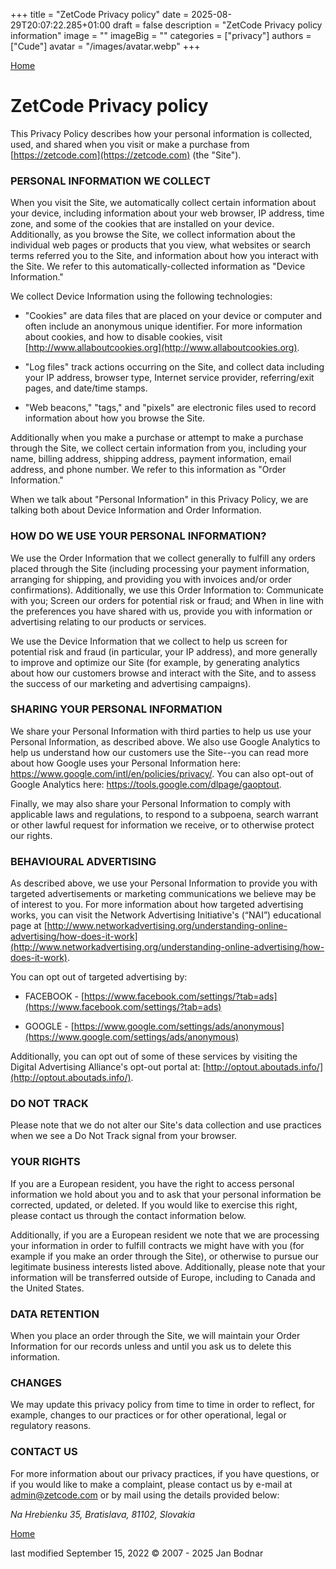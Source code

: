 +++
title = "ZetCode Privacy policy"
date = 2025-08-29T20:07:22.285+01:00
draft = false
description = "ZetCode Privacy policy information"
image = ""
imageBig = ""
categories = ["privacy"]
authors = ["Cude"]
avatar = "/images/avatar.webp"
+++

[Home](/)

# ZetCode Privacy policy

This Privacy Policy describes how your personal information is collected, used, and shared when
you visit or make a purchase from [https://zetcode.com](https://zetcode.com) (the "Site").

### PERSONAL INFORMATION WE COLLECT

When you visit the Site, we automatically collect certain information about your device,
including information about your web browser, IP address, time zone, and some of the cookies
that are installed on your device. Additionally, as you browse the Site, we collect information
about the individual web pages or products that you view, what websites or search terms
referred you to the Site, and information about how you interact with the Site. We refer
to this automatically-collected information as "Device Information."

We collect Device Information using the following technologies:

- "Cookies" are data files that are placed on your device or computer and often include an anonymous unique identifier. For more information about cookies, and how to disable cookies, visit [http://www.allaboutcookies.org](http://www.allaboutcookies.org).

- "Log files" track actions occurring on the Site, and collect data including your IP address, browser type, Internet service provider, referring/exit pages, and date/time stamps.

- "Web beacons," "tags," and "pixels" are electronic files used to record information about how you browse the Site.

Additionally when you make a purchase or attempt to make a purchase through the Site, we collect certain information from you, including your name, billing address, shipping address, payment information, email address, and phone number.  We refer to this information as "Order Information."

When we talk about "Personal Information" in this Privacy Policy, we are talking both about Device Information and Order Information.

### HOW DO WE USE YOUR PERSONAL INFORMATION?

We use the Order Information that we collect generally to fulfill any orders placed through the Site (including processing your payment information, arranging for shipping, and providing you with invoices and/or order confirmations).  Additionally, we use this Order Information to:
Communicate with you;
Screen our orders for potential risk or fraud; and
When in line with the preferences you have shared with us, provide you with information or advertising relating to our products or services.

We use the Device Information that we collect to help us screen for potential risk and fraud (in particular, your IP address), and more generally to improve and optimize our Site (for example, by generating analytics about how our customers browse and interact with the Site, and to assess the success of our marketing and advertising campaigns).

### SHARING YOUR PERSONAL INFORMATION

We share your Personal Information with third parties to help us use your Personal Information, as described above.  We also use Google Analytics to help us understand how our customers use the Site--you can read more about how Google uses your Personal Information here:  https://www.google.com/intl/en/policies/privacy/.  You can also opt-out of Google Analytics here:  https://tools.google.com/dlpage/gaoptout.

Finally, we may also share your Personal Information to comply with applicable laws and regulations, to respond to a subpoena, search warrant or other lawful request for information we receive, or to otherwise protect our rights.

### BEHAVIOURAL ADVERTISING

As described above, we use your Personal Information to provide you with targeted advertisements or marketing communications we believe may be of interest to you.  For more information about how targeted advertising works, you can visit the Network Advertising Initiative's (“NAI”) educational page at [http://www.networkadvertising.org/understanding-online-advertising/how-does-it-work](http://www.networkadvertising.org/understanding-online-advertising/how-does-it-work).

You can opt out of targeted advertising by:

  - FACEBOOK - [https://www.facebook.com/settings/?tab=ads](https://www.facebook.com/settings/?tab=ads)

  - GOOGLE - [https://www.google.com/settings/ads/anonymous](https://www.google.com/settings/ads/anonymous)

Additionally, you can opt out of some of these services by visiting the Digital Advertising Alliance's
opt-out portal at: [http://optout.aboutads.info/](http://optout.aboutads.info/).

### DO NOT TRACK

Please note that we do not alter our Site's data collection and use practices when we see a Do Not Track signal from your browser.

### YOUR RIGHTS

If you are a European resident, you have the right to access personal information we hold about you and to ask that your personal information be corrected, updated, or deleted. If you would like to exercise this right, please contact us through the contact information below.

Additionally, if you are a European resident we note that we are processing your information in order to fulfill contracts we might have with you (for example if you make an order through the Site), or otherwise to pursue our legitimate business interests listed above.  Additionally, please note that your information will be transferred outside of Europe, including to Canada and the United States.

### DATA RETENTION

When you place an order through the Site, we will maintain your Order Information for our records unless and until you ask us to delete this information.

### CHANGES

We may update this privacy policy from time to time in order to reflect, for example, changes to our practices or for other operational, legal or regulatory reasons.

### CONTACT US

For more information about our privacy practices, if you have questions, or if you would like to make a complaint, please contact us by e-mail at admin@zetcode.com or by mail using the details provided below:

  *Na Hrebienku 35, Bratislava, 81102, Slovakia*

[Home](/)

last modified September 15, 2022  © 2007 - 2025 Jan Bodnar